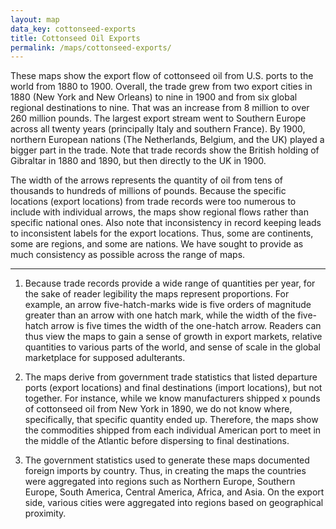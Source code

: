 ```yaml
---
layout: map
data_key: cottonseed-exports
title: Cottonseed Oil Exports
permalink: /maps/cottonseed-exports/
---
```


These maps show the export flow of cottonseed oil from U.S. ports
to the world from 1880 to 1900. Overall, the trade grew from two
export cities in 1880 (New York and New Orleans) to nine in 1900
and from six global regional destinations to nine. That was an
increase from 8 million to over 260 million pounds. The largest
export stream went to Southern Europe across all twenty years
(principally Italy and southern France). By 1900, northern
European nations (The Netherlands, Belgium, and the UK) played
a bigger part in the trade. Note that trade records show the
British holding of Gibraltar in 1880 and 1890, but then
directly to the UK in 1900.

The width of the arrows represents the quantity of oil from tens
of thousands to hundreds of millions of pounds. Because the
specific locations (export locations) from trade records were too
numerous to include with individual arrows, the maps show regional
flows rather than specific national ones. Also note that
inconsistency in record keeping leads to inconsistent labels for
the export locations. Thus, some are continents, some are regions,
and some are nations. We have sought to provide as much consistency
as possible across the range of maps.

----

1. Because trade records provide a wide range of quantities per year,
   for the sake of reader legibility the maps represent proportions.
   For example, an arrow five-hatch-marks wide is five orders of
   magnitude greater than an arrow with one hatch mark, while the width
   of the five-hatch arrow is five times the width of the one-hatch
   arrow. Readers can thus view the maps to gain a sense of growth in
   export markets, relative quantities to various parts of the world,
   and sense of scale in the global marketplace for supposed adulterants.

2. The maps derive from government trade statistics that listed departure
   ports (export locations) and final destinations (import locations),
   but not together. For instance, while we know manufacturers shipped
   x pounds of cottonseed oil from New York in 1890, we do not know where,
   specifically, that specific quantity ended up. Therefore, the maps show
   the commodities shipped from each individual American port to meet in
   the middle of the Atlantic before dispersing to final destinations.

3. The government statistics used to generate these maps documented
   foreign imports by country. Thus, in creating the maps the
   countries were aggregated into regions such as Northern Europe,
   Southern Europe, South America, Central America, Africa, and Asia.
   On the export side, various cities were aggregated into regions
   based on geographical proximity.
